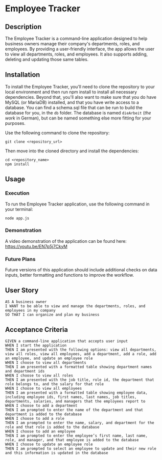 # Employee Tracker

## Description

The Employee Tracker is a command-line application designed to help business owners manage their company's departments,
roles, and employees. By providing a user-friendly interface, the app allows the user to view all departments, roles,
and employees. It also supports adding, deleting and updating those same tables.

## Installation

To install the Employee Tracker, you'll need to clone the repository to your local environment and then run npm install
to install all necessary dependencies. Beyond that, you'll also want to make sure that you do have MySQL (or MariaDB)
installed, and that you have write access to a database. You can find a schema.sql file that can be run to build the 
database for you, in the `db` folder. The database is named `dieArbeit` (*the work* in German), but can be named 
something else more fitting for your purposes.

Use the following command to clone the repository:

```shell
git clone <repository_url>
```
Then move into the cloned directory and install the dependencies:

```shell
cd <repository_name>
npm install
```
## Usage

### Execution

To run the Employee Tracker application, use the following command in your terminal:

```shell
node app.js
```

### Demonstration

A video demonstration of the application can be found here: https://youtu.be/EN7p5j7CkyM

### Future Plans

Future versions of this application should include additional checks on data inputs, better formatting and functions 
to improve the workflow.

## User Story

```text
AS A business owner
I WANT to be able to view and manage the departments, roles, and employees in my company
SO THAT I can organize and plan my business
```

## Acceptance Criteria

```text
GIVEN a command-line application that accepts user input
WHEN I start the application
THEN I am presented with the following options: view all departments, view all roles, view all employees, add a department, add a role, add an employee, and update an employee role
WHEN I choose to view all departments
THEN I am presented with a formatted table showing department names and department ids
WHEN I choose to view all roles
THEN I am presented with the job title, role id, the department that role belongs to, and the salary for that role
WHEN I choose to view all employees
THEN I am presented with a formatted table showing employee data, including employee ids, first names, last names, job titles, departments, salaries, and managers that the employees report to
WHEN I choose to add a department
THEN I am prompted to enter the name of the department and that department is added to the database
WHEN I choose to add a role
THEN I am prompted to enter the name, salary, and department for the role and that role is added to the database
WHEN I choose to add an employee
THEN I am prompted to enter the employee’s first name, last name, role, and manager, and that employee is added to the database
WHEN I choose to update an employee role
THEN I am prompted to select an employee to update and their new role and this information is updated in the database
```